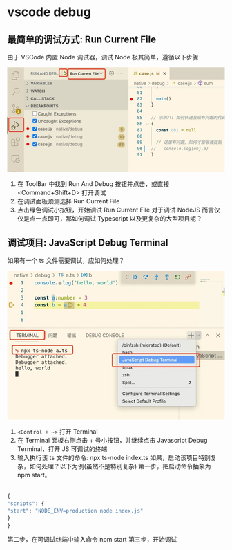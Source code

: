 # vscode debug

## 最简单的调试方式: Run Current File

由于 VSCode 内置 Node 调试器，调试 Node 极其简单，遵循以下步骤

![2-1](./img/2-1.jpg)

1. 在 ToolBar 中找到 Run And Debug 按钮并点击，或直接 <Command+Shift+D> 打开调试
2. 在调试面板顶测选择 Run Current File
3. 点击绿色调试小按钮，开始调试
   Run Current File 对于调试 NodeJS 而言仅仅是点一点即可，那如何调试 Typescript 以及更复杂的大型项目呢？

## 调试项目: JavaScript Debug Terminal

如果有一个 ts 文件需要调试，应如何处理？

![2-2](./img/2-2.jpg)

1. `<Control + ~>` 打开 Terminal
2. 在 Terminal 面板右侧点击 + 号小按钮，并继续点击 Javascript Debug Terminal，打开 JS 可调试的终端
3. 输入执行该 ts 文件的命令: npx ts-node index.ts
   如果，启动该项目特别复杂，如何处理？以下为例(虽然不是特别复杂)
   第一步，把启动命令抽象为 npm start。

```js

{
"scripts": {
"start": "NODE_ENV=production node index.js"
}
}
```

第二步，在可调试终端中输入命令 npm start
第三步，开始调试
